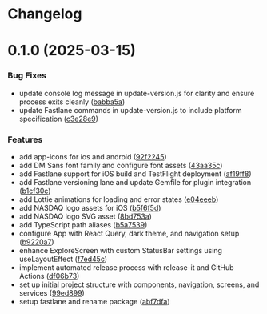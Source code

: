 # Changelog

# 0.1.0 (2025-03-15)


### Bug Fixes

* update console log message in update-version.js for clarity and ensure process exits cleanly ([babba5a](https://github.com/Stringsaeed/StockMarketApp/commit/babba5a50e27de0ae8fe06493ad3cf34c3b3ae9e))
* update Fastlane commands in update-version.js to include platform specification ([c3e28e9](https://github.com/Stringsaeed/StockMarketApp/commit/c3e28e9889daff6fa121fca4bd1c92f6afec2164))


### Features

* add app-icons for ios and android ([92f2245](https://github.com/Stringsaeed/StockMarketApp/commit/92f2245cdd638b196ec7e4c30c17fd4fabb1b098))
* add DM Sans font family and configure font assets ([43aa35c](https://github.com/Stringsaeed/StockMarketApp/commit/43aa35c753f0e04a3d917d36bcdd27e53e160506))
* add Fastlane support for iOS build and TestFlight deployment ([af19ff8](https://github.com/Stringsaeed/StockMarketApp/commit/af19ff8ef623c66da517b01026600a034406cef8))
* add Fastlane versioning lane and update Gemfile for plugin integration ([b1cf30c](https://github.com/Stringsaeed/StockMarketApp/commit/b1cf30cac4700203f2b3c1051f10aeb039b135c1))
* add Lottie animations for loading and error states ([e04eeeb](https://github.com/Stringsaeed/StockMarketApp/commit/e04eeebcaf46cb24de847e454c3edff83c08d2f9))
* add NASDAQ logo assets for iOS ([b5f6f5d](https://github.com/Stringsaeed/StockMarketApp/commit/b5f6f5db2fc7fa7170168c5675f1ca4ef0527f1e))
* add NASDAQ logo SVG asset ([8bd753a](https://github.com/Stringsaeed/StockMarketApp/commit/8bd753a6f2fbfd3abdcef62ea9a7d86da59c3959))
* add TypeScript path aliases ([b5a7539](https://github.com/Stringsaeed/StockMarketApp/commit/b5a7539252c9cb30b5462695c9aa4761ed264aab))
* configure App with React Query, dark theme, and navigation setup ([b9220a7](https://github.com/Stringsaeed/StockMarketApp/commit/b9220a7e1f3d1ebda09ee305f2d913d167c6c750))
* enhance ExploreScreen with custom StatusBar settings using useLayoutEffect ([f7ed45c](https://github.com/Stringsaeed/StockMarketApp/commit/f7ed45c77adda89e5d99633f34b01c8ea288ff1b))
* implement automated release process with release-it and GitHub Actions ([df06b73](https://github.com/Stringsaeed/StockMarketApp/commit/df06b73a55014ba8cbd0ed2705cd787d87a78bde))
* set up initial project structure with components, navigation, screens, and services ([99ed899](https://github.com/Stringsaeed/StockMarketApp/commit/99ed8994413fd2eb5e613db97ffdbcab8eaa0f6c))
* setup fastlane and rename package ([abf7dfa](https://github.com/Stringsaeed/StockMarketApp/commit/abf7dfa53afd3e2a5c57abc1d59135fa9d978434))

